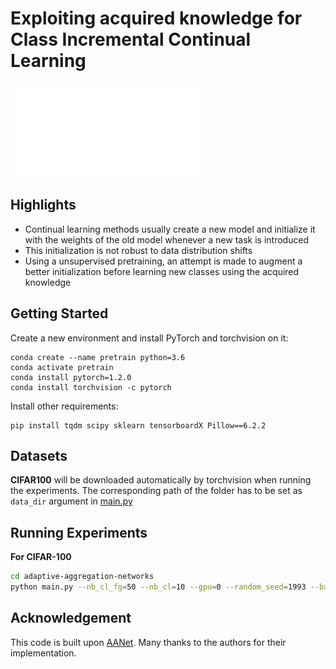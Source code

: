 # Exploiting acquired knowledge for Class Incremental Continual Learning

![main figure](images/clust.pdf)

## Highlights

- Continual learning methods usually create a new model and initialize it with the weights of the old model whenever a new task is introduced
- This initialization is not robust to data distribution shifts
- Using a unsupervised pretraining, an attempt is made to augment a better initialization before learning new classes using the acquired knowledge


## Getting Started

Create a new environment and install PyTorch and torchvision on it:

```
conda create --name pretrain python=3.6
conda activate pretrain
conda install pytorch=1.2.0 
conda install torchvision -c pytorch
```

Install other requirements:

```
pip install tqdm scipy sklearn tensorboardX Pillow==6.2.2
```

## Datasets

<strong>CIFAR100</strong> will be downloaded automatically by torchvision when running the experiments.
The corresponding path of the folder has to be set as `data_dir` argument in [main.py](main.py)

## Running Experiments

<strong> For CIFAR-100</strong>

```bash
cd adaptive-aggregation-networks
python main.py --nb_cl_fg=50 --nb_cl=10 --gpu=0 --random_seed=1993 --baseline=lucir --branch_mode=single --branch_1=free --dataset=cifar100
```

## Acknowledgement

This code is built upon [AANet](https://github.com/yaoyao-liu/class-incremental-learning/tree/main/adaptive-aggregation-networks). Many thanks to the authors for their implementation.
